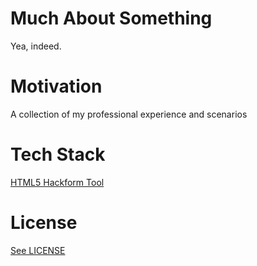 # Much About Something

Yea, indeed.

# Motivation

A collection of my professional experience and scenarios

# Tech Stack

[HTML5 Hackform Tool](https://cookiesncream.github.io/h5ht)

# License

[See LICENSE](https://github.com/CookiesNCream/Coffee-Cake-Conversations/blob/gh-pages/LICENSE.md)

